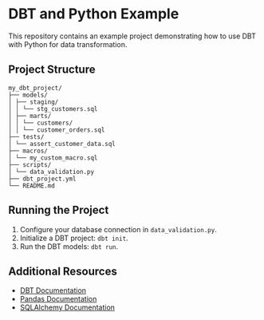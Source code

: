 # DBT and Python Example

This repository contains an example project demonstrating how to use DBT with Python for data transformation.

## Project Structure
```
my_dbt_project/
├── models/
│ ├── staging/
│ │ └── stg_customers.sql
│ ├── marts/
│ │ └── customers/
│ │ └── customer_orders.sql
├── tests/
│ └── assert_customer_data.sql
├── macros/
│ └── my_custom_macro.sql
├── scripts/
│ └── data_validation.py
├── dbt_project.yml
└── README.md
```


## Running the Project

1. Configure your database connection in `data_validation.py`.
2. Initialize a DBT project: `dbt init`.
3. Run the DBT models: `dbt run`.

## Additional Resources

- [DBT Documentation](https://docs.getdbt.com/)
- [Pandas Documentation](https://pandas.pydata.org/docs/)
- [SQLAlchemy Documentation](https://docs.sqlalchemy.org/en/14/)

